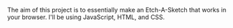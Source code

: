 The aim of this project is to essentially make an Etch-A-Sketch that works in your browser.  I'll be using JavaScript, HTML, and CSS.  

